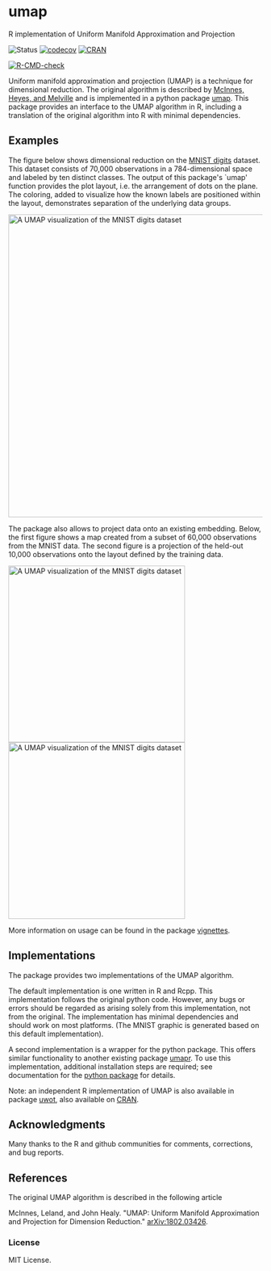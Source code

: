 # umap
R implementation of Uniform Manifold Approximation and Projection

![Status](https://travis-ci.org/tkonopka/umap.svg?branch=master)
[![codecov](https://codecov.io/gh/tkonopka/umap/branch/master/graph/badge.svg)](https://codecov.io/gh/tkonopka/umap)
[![CRAN](https://www.r-pkg.org/badges/version/umap)](https://cran.r-project.org/web/packages/umap/)


[![R-CMD-check](https://github.com/tkonopka/umap/workflows/R-CMD-check/badge.svg)](https://github.com/tkonopka/umap/actions)

Uniform manifold approximation and projection (UMAP) is a technique for dimensional reduction. The original algorithm is described by [McInnes, Heyes, and Melville](https://arxiv.org/abs/1802.03426) and is
implemented in a python package [umap](https://github.com/lmcinnes/umap). This package provides an interface to the UMAP algorithm in R, including a translation of the original algorithm into R with minimal dependencies. 




## Examples

The figure below shows dimensional reduction on the [MNIST digits](https://en.wikipedia.org/wiki/MNIST_database) dataset. This dataset consists of 70,000 observations in a 784-dimensional space and labeled by ten distinct classes. The output of this package's `umap' function provides the plot layout, i.e. the arrangement of dots on the plane. The coloring, added to visualize how the known labels are positioned within the layout, demonstrates separation of the underlying data groups.

<img src="https://github.com/tkonopka/umap/blob/master/images/readme_mnist.png?raw=true" alt="A UMAP visualization of the MNIST digits dataset" width="600px">
</img>

The package also allows to project data onto an existing embedding. Below, the first figure shows a map created from a subset of 60,000 observations from the MNIST data. The second figure is a projection of the held-out 10,000 observations onto the layout defined by the training data. 

<img src="https://github.com/tkonopka/umap/blob/master/images/readme_mnist_training.png?raw=true" alt="A UMAP visualization of the MNIST digits dataset" width="350px"></img>
<img src="https://github.com/tkonopka/umap/blob/master/images/readme_mnist_test.png?raw=true" alt="A UMAP visualization of the MNIST digits dataset" width="350px"></img>

More information on usage can be found in the package [vignettes](https://github.com/tkonopka/umap/tree/master/vignettes).




## Implementations

The package provides two implementations of the UMAP algorithm.

The default implementation is one written in R and Rcpp. This implementation follows the original python code. However, any bugs or errors should be regarded as arising solely from this implementation, not from the original. The implementation has minimal dependencies and should work on most platforms. (The MNIST graphic is generated based on this default implementation).

A second implementation is a wrapper for the python package. This offers similar functionality to another existing package [umapr](https://github.com/ropenscilabs/umapr). To use this implementation, additional installation steps are required; see documentation for the [python package](https://github.com/lmcinnes/umap) for details. 

Note: an independent R implementation of UMAP is also available in package [uwot](https://github.com/jlmelville/uwot), also available on [CRAN](https://cran.r-project.org/web/packages/uwot/).


## Acknowledgments

Many thanks to the R and github communities for comments, corrections, and bug reports.


## References

The original UMAP algorithm is described in the following article

McInnes, Leland, and John Healy. "UMAP: Uniform Manifold Approximation and Projection for Dimension Reduction." [arXiv:1802.03426](https://arxiv.org/abs/1802.03426).


### License

MIT License.


